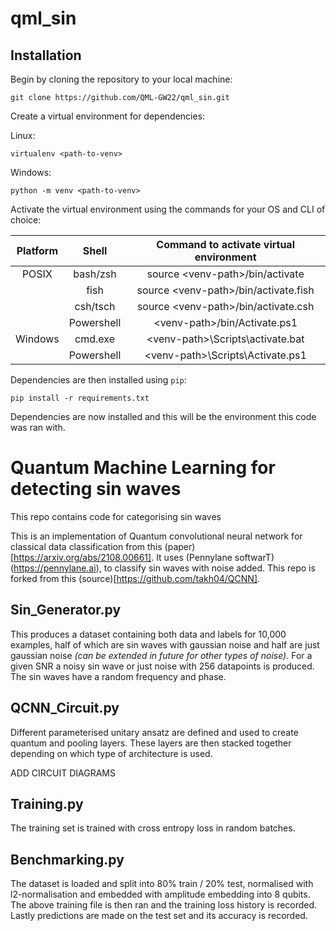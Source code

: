 # qml_sin

## Installation

Begin by cloning the repository to your local machine:

`git clone https://github.com/QML-GW22/qml_sin.git`

Create a virtual environment for dependencies:

Linux:

`virtualenv <path-to-venv>`

Windows:

`python -m venv <path-to-venv>`

Activate the virtual environment using the commands for your OS and CLI of choice:

| Platform | Shell | Command to activate virtual environment |
| :-: | :-: | :-: |
| POSIX | bash/zsh | source \<venv-path>/bin/activate |
| | fish | source \<venv-path>/bin/activate.fish |
| | csh/tsch | source \<venv-path>/bin/activate.csh |
| | Powershell | \<venv-path>/bin/Activate.ps1 |
| Windows | cmd.exe | \<venv-path>\Scripts\activate.bat |
| | Powershell | \<venv-path>\Scripts\Activate.ps1 |

Dependencies are then installed using `pip`:

`pip install -r requirements.txt`

Dependencies are now installed and this will be the environment this code was ran with.

# Quantum Machine Learning for detecting sin waves

This repo contains code for categorising sin waves

This is an implementation of Quantum convolutional neural network for classical data classification from this (paper)[https://arxiv.org/abs/2108.00661]. It uses (Pennylane softwarT)(https://pennylane.ai), to classify sin waves with noise added. This repo is forked from this (source)[https://github.com/takh04/QCNN].


## Sin_Generator.py

This produces a dataset containing both data and labels for 10,000 examples, half of which are sin waves with gaussian noise and half are just gaussian noise *(can be extended in future for other types of noise)*. For a given SNR a noisy sin wave or just noise with 256 datapoints is produced. The sin waves have a random frequency and phase. 

## QCNN_Circuit.py

Different parameterised unitary ansatz are defined and used to create quantum and pooling layers. These layers are then stacked together depending on which type of architecture is used.

ADD CIRCUIT DIAGRAMS
## Training.py

The training set is trained with cross entropy loss in random batches.

## Benchmarking.py

The dataset is loaded and split into 80% train / 20% test, normalised with l2-normalisation and embedded with amplitude embedding into 8 qubits. The above training file is then ran and the training loss history is recorded. Lastly predictions are made on the test set and its accuracy is recorded. 
